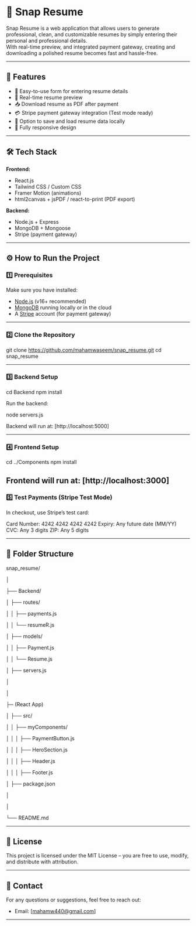 # 📄 Snap Resume

Snap Resume is a web application that allows users to generate professional, clean, and customizable resumes by simply entering their personal and professional details.  
With real-time preview,  and integrated payment gateway, creating and downloading a polished resume becomes fast and hassle-free.

---

## 🚀 Features

- 🧾 Easy-to-use form for entering resume details
- 🔄 Real-time resume preview
- 📥 Download resume as PDF after payment
- 💳 Stripe payment gateway integration (Test mode ready)
- 💾 Option to save and load resume data locally
- 📱 Fully responsive design

---

## 🛠 Tech Stack

**Frontend:**
- React.js  
- Tailwind CSS / Custom CSS  
- Framer Motion (animations)  
- html2canvas + jsPDF / react-to-print (PDF export)  

**Backend:**
- Node.js + Express  
- MongoDB + Mongoose  
- Stripe (payment gateway)  

---

## ⚙️ How to Run the Project

### 1️⃣ Prerequisites
Make sure you have installed:
- [Node.js](https://nodejs.org/) (v16+ recommended)
- [MongoDB](https://www.mongodb.com/try/download/community) running locally or in the cloud
- A [Stripe](https://stripe.com/) account (for payment gateway)

---

### 2️⃣ Clone the Repository

git clone https://github.com/mahamwaseem/snap_resume.git
cd snap_resume


---

### 3️⃣ Backend Setup


cd Backend
npm install

Run the backend:


node servers.js


Backend will run at: [http://localhost:5000]

---

### 4️⃣ Frontend Setup


cd ../Components
npm install




Frontend will run at: [http://localhost:3000]
---

### 5️⃣ Test Payments (Stripe Test Mode)

In checkout, use Stripe’s test card:


Card Number: 4242 4242 4242 4242
Expiry: Any future date (MM/YY)
CVC: Any 3 digits
ZIP: Any 5 digits


---

## 📂 Folder Structure


snap_resume/

│

├── Backend/

│   ├── routes/

│   │   ├── payments.js

│   │   └── resumeR.js

│   ├── models/

│   │   ├── Payment.js

│   │   └── Resume.js

│   ├── servers.js

│  

│

├─ (React App)

│   ├── src/

│   │   ├── myComponents/

│   │   │   ├── PaymentButton.js

│   │   │   ├── HeroSection.js

│   │   │   ├── Header.js

│   │   │    ├── Footer.js


│   ├── package.json

│   

│

└── README.md


---

## 📜 License

This project is licensed under the MIT License – you are free to use, modify, and distribute with attribution.

---

## 📧 Contact

For any questions or suggestions, feel free to reach out:

* Email: [mahamw440@gmail.com]




---



